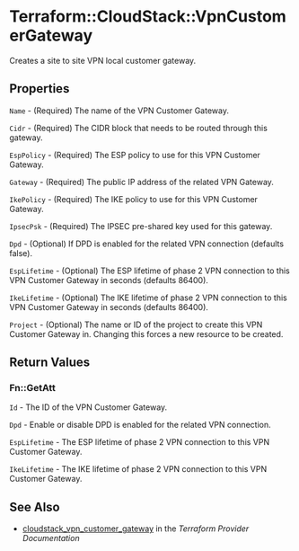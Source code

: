 # Terraform::CloudStack::VpnCustomerGateway

Creates a site to site VPN local customer gateway.

## Properties

`Name` - (Required) The name of the VPN Customer Gateway.

`Cidr` - (Required) The CIDR block that needs to be routed through this gateway.

`EspPolicy` - (Required) The ESP policy to use for this VPN Customer Gateway.

`Gateway` - (Required) The public IP address of the related VPN Gateway.

`IkePolicy` - (Required) The IKE policy to use for this VPN Customer Gateway.

`IpsecPsk` - (Required) The IPSEC pre-shared key used for this gateway.

`Dpd` - (Optional) If DPD is enabled for the related VPN connection (defaults false).

`EspLifetime` - (Optional) The ESP lifetime of phase 2 VPN connection to this VPN Customer Gateway in seconds (defaults 86400).

`IkeLifetime` - (Optional) The IKE lifetime of phase 2 VPN connection to this VPN Customer Gateway in seconds (defaults 86400).

`Project` - (Optional) The name or ID of the project to create this VPN Customer Gateway in. Changing this forces a new resource to be created.


## Return Values

### Fn::GetAtt

`Id` - The ID of the VPN Customer Gateway.

`Dpd` - Enable or disable DPD is enabled for the related VPN connection.

`EspLifetime` - The ESP lifetime of phase 2 VPN connection to this VPN Customer Gateway.

`IkeLifetime` - The IKE lifetime of phase 2 VPN connection to this VPN Customer Gateway.

## See Also

* [cloudstack_vpn_customer_gateway](https://www.terraform.io/docs/providers/cloudstack/r/vpn_customer_gateway.html) in the _Terraform Provider Documentation_